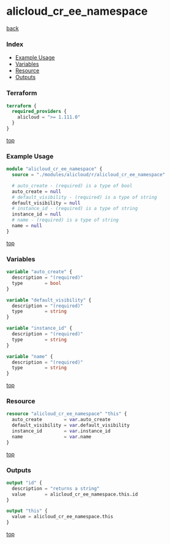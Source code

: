 # alicloud_cr_ee_namespace

[back](../alicloud.md)

### Index

- [Example Usage](#example-usage)
- [Variables](#variables)
- [Resource](#resource)
- [Outputs](#outputs)

### Terraform

```terraform
terraform {
  required_providers {
    alicloud = ">= 1.111.0"
  }
}
```

[top](#index)

### Example Usage

```terraform
module "alicloud_cr_ee_namespace" {
  source = "./modules/alicloud/r/alicloud_cr_ee_namespace"

  # auto_create - (required) is a type of bool
  auto_create = null
  # default_visibility - (required) is a type of string
  default_visibility = null
  # instance_id - (required) is a type of string
  instance_id = null
  # name - (required) is a type of string
  name = null
}
```

[top](#index)

### Variables

```terraform
variable "auto_create" {
  description = "(required)"
  type        = bool
}

variable "default_visibility" {
  description = "(required)"
  type        = string
}

variable "instance_id" {
  description = "(required)"
  type        = string
}

variable "name" {
  description = "(required)"
  type        = string
}
```

[top](#index)

### Resource

```terraform
resource "alicloud_cr_ee_namespace" "this" {
  auto_create        = var.auto_create
  default_visibility = var.default_visibility
  instance_id        = var.instance_id
  name               = var.name
}
```

[top](#index)

### Outputs

```terraform
output "id" {
  description = "returns a string"
  value       = alicloud_cr_ee_namespace.this.id
}

output "this" {
  value = alicloud_cr_ee_namespace.this
}
```

[top](#index)